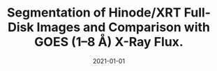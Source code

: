 ---
title: "Segmentation of Hinode/XRT Full-Disk Images and Comparison with GOES (1–8 Å) X-Ray Flux."
collection: publications
permalink: /publication/2021-adithya
date: 2021-01-01
venue: 'Solar Physics'
paperurl: ''
link: 'https://doi.org/10.1007/s11207-021-01785-6'
citation: "H. N. Adithya, R. Kariyappa, I. Shinsuke, K. Kanya, J. Zender, L. Damé, <b>G. Giono</b>, E. DeLuca and M. Weber, “Segmentation of Hinode/XRT Full-Disk Images and Comparison with GOES (1–8 Å) X-Ray Flux.“, <i>Solar Physics</i>, Volume 296, Issue 71, (2021), doi:10.1007/s11207-021-01785-6"
---